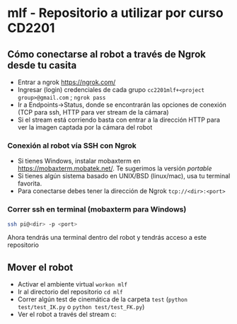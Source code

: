 # mlf - Repositorio a utilizar por curso CD2201

## Cómo conectarse al robot a través de Ngrok desde tu casita
- Entrar a ngrok https://ngrok.com/
- Ingresar (login) credenciales de cada grupo `cc2201mlf+<project group>@gmail.com` ; `ngrok pass`
- Ir a Endpoints->Status, donde se encontrarán las opciones de conexión (TCP para ssh, HTTP para ver stream de la cámara)
- Si el stream está corriendo basta con entrar a la dirección HTTP para ver la imagen captada por la cámara del robot
### Conexión al robot vía SSH con Ngrok
- Si tienes Windows, instalar mobaxterm en https://mobaxterm.mobatek.net/. Te sugerimos la versión _portable_
- Si tienes algún sistema basado en UNIX/BSD (linux/mac), usa tu terminal favorita.
- Para conectarse debes tener la dirección de Ngrok
  ``` tcp://<dir>:<port> ```
  
### Correr ssh en terminal (mobaxterm para Windows)
```sh
ssh pi@<dir> -p <port>
```
Ahora tendrás una terminal dentro del robot y tendrás acceso a este repositorio
  
## Mover el robot

- Activar el ambiente virtual `workon mlf`
- Ir al directorio del repositorio `cd mlf`
- Correr algún test de cinemática de la carpeta `test` (`python test/test_IK.py` o `python test/test_FK.py`)
- Ver el robot a través del stream c:
